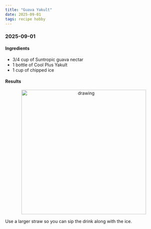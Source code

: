 ```yaml
---
title: "Guava Yakult"
date: 2025-09-01
tags: recipe hobby
---
```


<h3> 2025-09-01 </h3>
<h4> Ingredients </h4>

- 3/4 cup of Suntropic guava nectar
- 1 bottle of Cool Plus Yakult
- 1 cup of chipped ice

<h4> Results </h4>

<p align="center">
<img src="https://paulxu.me/images/2025-09-01-yogurt-guava/IMG_6088.jpeg" alt="drawing" width="400"/>
</p>

Use a larger straw so you can sip the drink along with the ice.